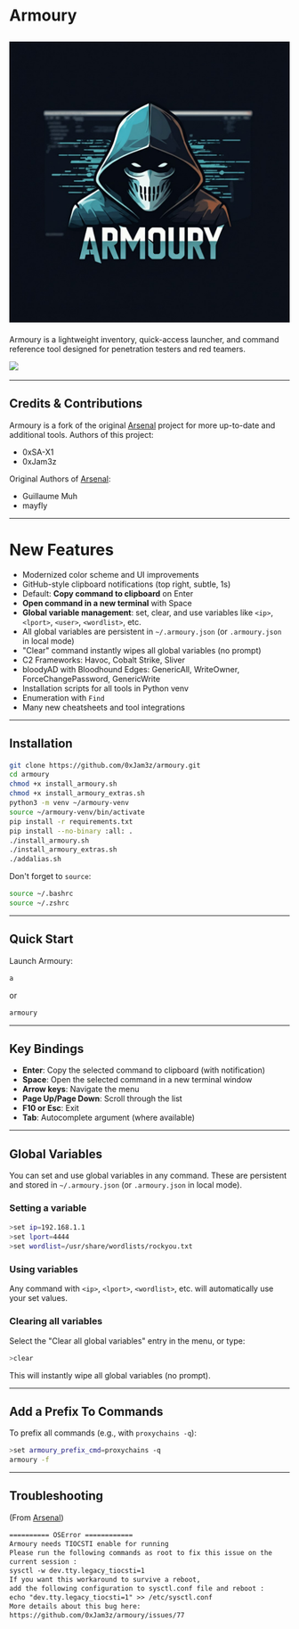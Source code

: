 # Armoury

![](img/logo.png)
---

Armoury is a lightweight inventory, quick-access launcher, and command reference tool designed for penetration testers and red teamers.

![](img/armoury.gif)

---

## Credits & Contributions 
Armoury is a fork of the original [Arsenal](https://github.com/Orange-Cyberdefense/arsenal) project for more up-to-date and additional tools.
Authors of this project:
* 0xSA-X1
* 0xJam3z

Original Authors of [Arsenal](https://github.com/Orange-Cyberdefense/arsenal): 
* Guillaume Muh
* mayfly

---

# **New Features**

- Modernized color scheme and UI improvements
- GitHub-style clipboard notifications (top right, subtle, 1s)
- Default: **Copy command to clipboard** on Enter
- **Open command in a new terminal** with Space
- **Global variable management**: set, clear, and use variables like `<ip>`, `<lport>`, `<user>`, `<wordlist>`, etc.
- All global variables are persistent in `~/.armoury.json` (or `.armoury.json` in local mode)
- "Clear" command instantly wipes all global variables (no prompt)
- C2 Frameworks: Havoc, Cobalt Strike, Sliver
- bloodyAD with Bloodhound Edges: GenericAll, WriteOwner, ForceChangePassword, GenericWrite
- Installation scripts for all tools in Python venv
- Enumeration with `Find`
- Many new cheatsheets and tool integrations

---

## Installation

```sh
git clone https://github.com/0xJam3z/armoury.git
cd armoury
chmod +x install_armoury.sh 
chmod +x install_armoury_extras.sh
python3 -m venv ~/armoury-venv                  
source ~/armoury-venv/bin/activate
pip install -r requirements.txt 
pip install --no-binary :all: .
./install_armoury.sh
./install_armoury_extras.sh
./addalias.sh
```

Don't forget to `source`:
```sh
source ~/.bashrc
source ~/.zshrc
```

---

## Quick Start

Launch Armoury:
```sh
a
```
or
```sh
armoury
```

---

## Key Bindings

- **Enter**: Copy the selected command to clipboard (with notification)
- **Space**: Open the selected command in a new terminal window
- **Arrow keys**: Navigate the menu
- **Page Up/Page Down**: Scroll through the list
- **F10 or Esc**: Exit
- **Tab**: Autocomplete argument (where available)

---

## Global Variables

You can set and use global variables in any command. These are persistent and stored in `~/.armoury.json` (or `.armoury.json` in local mode).

### Setting a variable

```sh
>set ip=192.168.1.1
>set lport=4444
>set wordlist=/usr/share/wordlists/rockyou.txt
```

### Using variables

Any command with `<ip>`, `<lport>`, `<wordlist>`, etc. will automatically use your set values.

### Clearing all variables

Select the "Clear all global variables" entry in the menu, or type:
```sh
>clear
```
This will instantly wipe all global variables (no prompt).

---

## Add a Prefix To Commands

To prefix all commands (e.g., with `proxychains -q`):

```sh
>set armoury_prefix_cmd=proxychains -q
armoury -f
```

---

## Troubleshooting

(From [Arsenal](https://github.com/Orange-Cyberdefense/arsenal))

```
========== OSError ============
Armoury needs TIOCSTI enable for running
Please run the following commands as root to fix this issue on the current session :
sysctl -w dev.tty.legacy_tiocsti=1
If you want this workaround to survive a reboot,
add the following configuration to sysctl.conf file and reboot :
echo "dev.tty.legacy_tiocsti=1" >> /etc/sysctl.conf
More details about this bug here: https://github.com/0xJam3z/armoury/issues/77
```
